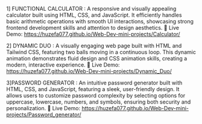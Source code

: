 1] FUNCTIONAL CALCULATOR : A responsive and visually appealing calculator built using HTML, CSS, and JavaScript. It efficiently handles basic arithmetic operations with smooth UI interactions, showcasing strong frontend development skills and attention to design aesthetics.
🔗 Live Demo: https://huzefa077.github.io/Web-Dev-mini-projects/Calculator/

2] DYNAMIC DUO : A visually engaging web page built with HTML and Tailwind CSS, featuring two balls moving in a continuous loop. This dynamic animation demonstrates fluid design and CSS animation skills, creating a modern, interactive experience.
🔗 Live Demo: https://huzefa077.github.io/Web-Dev-mini-projects/Dynamic_Duo/

3]PASSWORD GENERATOR : An intuitive password generator built with HTML, CSS, and JavaScript, featuring a sleek, user-friendly design. It allows users to customize password complexity by selecting options for uppercase, lowercase, numbers, and symbols, ensuring both security and personalization.
🔗 Live Demo: https://huzefa077.github.io/Web-Dev-mini-projects/Password_generator/
